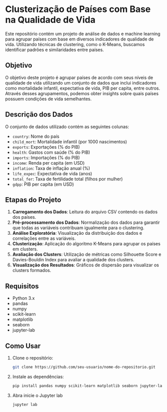 # Clusterização de Países com Base na Qualidade de Vida

Este repositório contém um projeto de análise de dados e machine learning para agrupar países com base em diversos indicadores de qualidade de vida. Utilizando técnicas de clustering, como o K-Means, buscamos identificar padrões e similaridades entre países.

## Objetivo

O objetivo deste projeto é agrupar países de acordo com seus níveis de qualidade de vida utilizando um conjunto de dados que inclui indicadores como mortalidade infantil, expectativa de vida, PIB per capita, entre outros. Através desses agrupamentos, podemos obter insights sobre quais países possuem condições de vida semelhantes.

## Descrição dos Dados

O conjunto de dados utilizado contém as seguintes colunas:

- `country`: Nome do país
- `child_mort`: Mortalidade infantil (por 1000 nascimentos)
- `exports`: Exportações (% do PIB)
- `health`: Gastos com saúde (% do PIB)
- `imports`: Importações (% do PIB)
- `income`: Renda per capita (em USD)
- `inflation`: Taxa de inflação anual (%)
- `life_expec`: Expectativa de vida (anos)
- `total_fer`: Taxa de fertilidade total (filhos por mulher)
- `gdpp`: PIB per capita (em USD)

## Etapas do Projeto

1. **Carregamento dos Dados**: Leitura do arquivo CSV contendo os dados dos países.
2. **Pré-processamento dos Dados**: Normalização dos dados para garantir que todas as variáveis contribuam igualmente para o clustering.
3. **Análise Exploratória**: Visualização da distribuição dos dados e correlações entre as variáveis.
4. **Clusterização**: Aplicação do algoritmo K-Means para agrupar os países em clusters.
5. **Avaliação dos Clusters**: Utilização de métricas como Silhouette Score e Davies-Bouldin Index para avaliar a qualidade dos clusters.
6. **Visualização dos Resultados**: Gráficos de dispersão para visualizar os clusters formados.

## Requisitos

- Python 3.x
- pandas
- numpy
- scikit-learn
- matplotlib
- seaborn
- jupyter-lab

## Como Usar

1. Clone o repositório:
   ```bash
   git clone https://github.com/seu-usuario/nome-do-repositorio.git
   ```
2. Instale as dependências:
   ```bash
   pip install pandas numpy scikit-learn matplotlib seaborn jupyter-lab
   ```
3. Abra inicie o Jupyter lab
   ```bash
   jupyter lab
   ```
